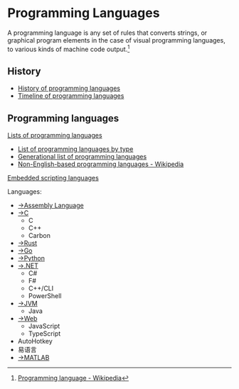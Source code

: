 # Programming Languages
A programming language is any set of rules that converts strings, or graphical program elements in the case of visual programming languages, to various kinds of machine code output.[^wiki]

[^wiki]: [Programming language - Wikipedia](https://en.wikipedia.org/wiki/Programming_language)

## History
- [History of programming languages](https://en.wikipedia.org/wiki/History_of_programming_languages)
- [Timeline of programming languages](https://en.wikipedia.org/wiki/Timeline_of_programming_languages)  

## Programming languages
[Lists of programming languages](https://en.wikipedia.org/wiki/Lists_of_programming_languages)
- [List of programming languages by type](https://en.wikipedia.org/wiki/List_of_programming_languages_by_type)
- [Generational list of programming languages](https://en.wikipedia.org/wiki/Generational_list_of_programming_languages)
- [Non-English-based programming languages - Wikipedia](https://en.wikipedia.org/wiki/Non-English-based_programming_languages)

[Embedded scripting languages](https://github.com/dbohdan/embedded-scripting-languages)

Languages:
- [→Assembly Language](https://github.com/Chaoses-Ib/ComputerHardware#instruction-set-architectures)
- [→C](https://github.com/Chaoses-Ib/Cpp#languages)
  - C
  - C++
  - Carbon
- [→Rust](https://github.com/Chaoses-Ib/Rust)
- [→Go](https://github.com/Chaoses-Ib/Go)
- [→Python](https://github.com/Chaoses-Ib/Python)
- [→.NET](https://github.com/Chaoses-Ib/.NET#languages)
  - C#
  - F#
  - C++/CLI
  - PowerShell
- [→JVM](https://github.com/Chaoses-Ib/Java#languages)
  - Java
- [→Web](https://github.com/Chaoses-Ib/Web#javascript)
  - JavaScript
  - TypeScript
- AutoHotkey
- 易语言
- [→MATLAB](https://github.com/Chaoses-Ib/ComputationalMathematics/tree/main#matlab)